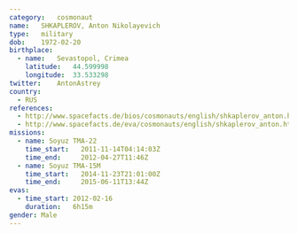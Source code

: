 ```yaml
---
category:	cosmonaut
name:	SHKAPLEROV, Anton Nikolayevich
type:	military
dob:	1972-02-20
birthplace:
  - name:	Sevastopol, Crimea
    latitude:	44.599998
    longitude:	33.533298
twitter:	AntonAstrey
country:
  - RUS
references:
  - http://www.spacefacts.de/bios/cosmonauts/english/shkaplerov_anton.htm
  - http://www.spacefacts.de/eva/cosmonauts/english/shkaplerov_anton.htm
missions:
  - name: Soyuz TMA-22
    time_start:   2011-11-14T04:14:03Z
    time_end:     2012-04-27T11:46Z
  - name: Soyuz TMA-15M
    time_start:   2014-11-23T21:01:00Z
    time_end:     2015-06-11T13:44Z
evas:
  - time_start: 2012-02-16
    duration:   6h15m
gender:	Male
---
```

